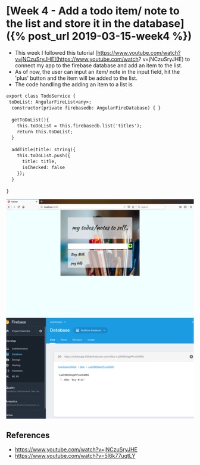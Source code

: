 # [Week 4 - Add a todo item/ note to the list and store it in the database]({% post_url 2019-03-15-week4 %})

- This week I followed this tutorial [https://www.youtube.com/watch?v=jNCzuSryJHE](https://www.youtube.com/watch?                v=jNCzuSryJHE) to connect my app to the firebase database and add an item to the list.
- As of now, the user can input an item/ note in the input field, hit the 'plus' button and the item will be added to the       list.
- The code handling the adding an item to a list is 

```
export class TodoService {
 toDoList: AngularFireList<any>;
  constructor(private firebasedb: AngularFireDatabase) { }

  getToDoList(){
    this.toDoList = this.firebasedb.list('titles');
    return this.toDoList;
  }

  addTitle(title: string){
    this.toDoList.push({
      title: title,
      isChecked: false
    });
  }
 
}
```

![todolist screen](/images/todo.png)
![firebase screen](/images/firebase.png)


## References

- https://www.youtube.com/watch?v=jNCzuSryJHE
- https://www.youtube.com/watch?v=5I6k77uqtLY
